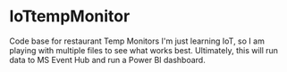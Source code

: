# IoTtempMonitor
Code base for restaurant Temp Monitors
I'm just learning IoT, so I am playing with multiple files to see what works best.  Ultimately, this will run data to MS Event Hub and run a Power BI dashboard.
